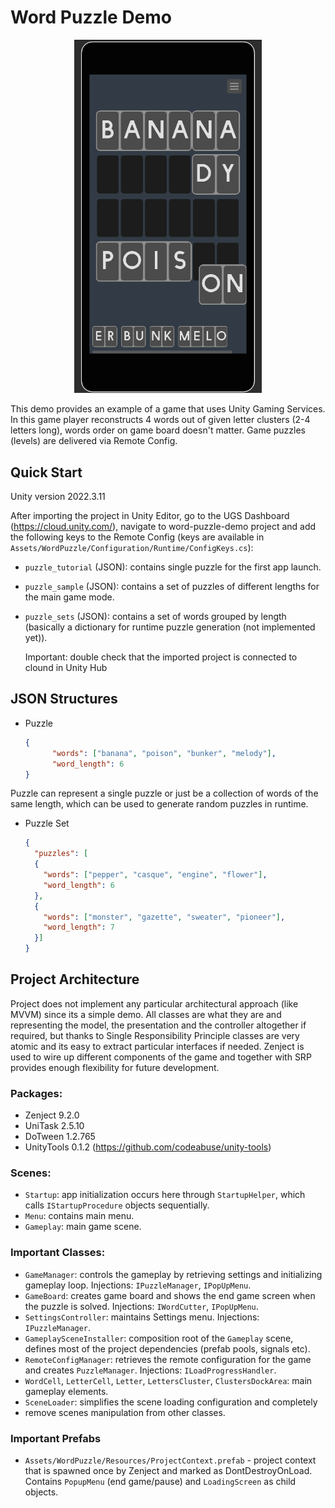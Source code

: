 # Word Puzzle Demo

<p align="center">
<img src="gameplay1.png" alt="Game screenshot" width="300" />
</p>


[//]: # (Image References)
[gameplay]: gameplay1.png "This is a tree"

This demo provides an example of a game that uses Unity Gaming Services. 
In this game player reconstructs 4 words out of given letter clusters 
(2-4 letters long), words order on game board doesn't matter.
Game puzzles (levels) are delivered via Remote Config.

## Quick Start

Unity version 2022.3.11

After importing the project in Unity Editor, go to the UGS Dashboard (https://cloud.unity.com/), 
navigate to word-puzzle-demo project and add the following keys 
to the Remote Config (keys are available in 
`Assets/WordPuzzle/Configuration/Runtime/ConfigKeys.cs`):
- `puzzle_tutorial` (JSON): contains single puzzle for the first app launch.
- `puzzle_sample` (JSON): contains a set of puzzles of different lengths 
for the main game mode.
- `puzzle_sets` (JSON): contains a set of words grouped by length
(basically a dictionary for runtime puzzle generation (not implemented yet)).


    Important: double check that the imported project is connected to clound 
    in Unity Hub 

## JSON Structures

- Puzzle
  ```json
  {
        "words": ["banana", "poison", "bunker", "melody"],
        "word_length": 6
  }
  
Puzzle can represent a single puzzle or just be a collection of words 
of the same length, which can be used to generate random puzzles in runtime.

- Puzzle Set
  ```json
  {
    "puzzles": [
    {
      "words": ["pepper", "casque", "engine", "flower"],
      "word_length": 6
    }, 
    {
      "words": ["monster", "gazette", "sweater", "pioneer"],
      "word_length": 7
    }]
  }

## Project Architecture

Project does not implement any particular architectural approach (like MVVM) since 
its a simple demo. All classes are what they are and
representing the model, the presentation and the controller altogether 
if required, but thanks to Single Responsibility Principle classes are 
very atomic and its easy to extract particular interfaces if needed.
Zenject is used to wire up different components of the game 
and together with SRP provides enough flexibility for future development.

### Packages:

- Zenject 9.2.0
- UniTask 2.5.10
- DoTween 1.2.765
- UnityTools 0.1.2 (https://github.com/codeabuse/unity-tools)

### Scenes:

- `Startup`: app initialization occurs here through `StartupHelper`, which calls 
`IStartupProcedure` objects sequentially.
- `Menu`: contains main menu.
- `Gameplay`: main game scene.

### Important Classes:

- `GameManager`: controls the gameplay by retrieving settings and initializing 
gameplay loop. Injections: `IPuzzleManager`, `IPopUpMenu`.
- `GameBoard`: creates game board and shows the end game screen when the puzzle 
is solved. Injections: `IWordCutter`, `IPopUpMenu`.
- `SettingsController`: maintains Settings menu. Injections: `IPuzzleManager`.
- `GameplaySceneInstaller`: composition root of the `Gameplay` scene, defines 
most of the project dependencies (prefab pools, signals etc).
- `RemoteConfigManager`: retrieves the remote configuration for the game and 
creates `PuzzleManager`. Injections: `ILoadProgressHandler`.
- `WordCell`, `LetterCell`, `Letter`, `LettersCluster`, `ClustersDockArea`: 
main gameplay elements.
- `SceneLoader`: simplifies the scene loading configuration and completely 
- remove scenes manipulation from other classes.

### Important Prefabs

- `Assets/WordPuzzle/Resources/ProjectContext.prefab` - project context 
that is spawned once by Zenject and marked as DontDestroyOnLoad. Contains 
`PopupMenu` (end game/pause) and `LoadingScreen` as child objects.
